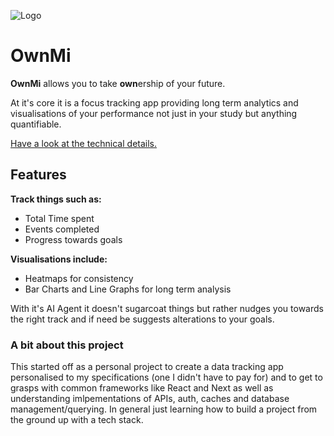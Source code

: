 
![Logo](https://www.tastingtable.com/img/gallery/how-to-make-clear-ice-cubes-cocktail-upgrade/let-us-be-crystal-clear-1679564701.jpg)


# OwnMi

**OwnMi** allows you to take **own**ership of your future.

At it's core it is a focus tracking app providing long term analytics and visualisations of your performance not just in your study but anything quantifiable.

[Have a look at the technical details.](https://prajyakha.com/technical-breakdown)


## Features
**Track things such as:**

- Total Time spent
- Events completed
- Progress towards goals

**Visualisations include:**

- Heatmaps for consistency
- Bar Charts and Line Graphs for long term analysis

With it's AI Agent it doesn't sugarcoat things but rather nudges you towards the right track and if need be suggests alterations to your goals.

### A bit about this project
This started off as a personal project to create a data tracking app personalised to my specifications (one I didn't have to pay for) and to get to grasps with common frameworks like React and Next as well as understanding imlpementations of APIs, auth, caches and database management/querying. In general just learning how to build a project from the ground up with a tech stack.
